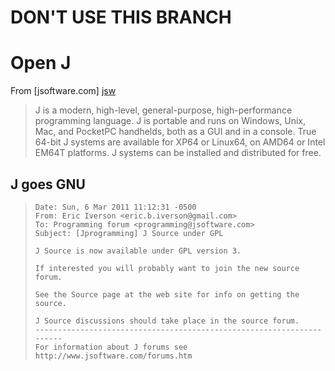 DON'T USE THIS BRANCH
=====================

Open J
======

From [jsoftware.com] [jsw]

> J is a modern, high-level, general-purpose, high-performance
> programming language. J is portable and runs on Windows,
> Unix, Mac, and PocketPC handhelds, both as a GUI and in a
> console. True 64-bit J systems are available for XP64 or
> Linux64, on AMD64 or Intel EM64T platforms. J systems can be
> installed and distributed for free.

  [jsw]: http://jsoftware.com/ "JSoftware"

J goes GNU
----------

>     Date: Sun, 6 Mar 2011 11:12:31 -0500
>     From: Eric Iverson <eric.b.iverson@gmail.com>
>     To: Programming forum <programming@jsoftware.com>
>     Subject: [Jprogramming] J Source under GPL
>     
>     J Source is now available under GPL version 3.
>     
>     If interested you will probably want to join the new source forum.
>     
>     See the Source page at the web site for info on getting the source.
>     
>     J Source discussions should take place in the source forum.
>     ----------------------------------------------------------------------
>     For information about J forums see
>     http://www.jsoftware.com/forums.htm



